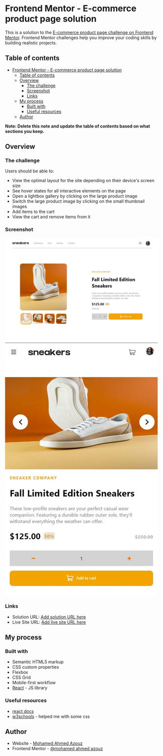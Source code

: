 # Frontend Mentor - E-commerce product page solution

This is a solution to the [E-commerce product page challenge on Frontend Mentor](https://www.frontendmentor.io/challenges/ecommerce-product-page-UPsZ9MJp6). Frontend Mentor challenges help you improve your coding skills by building realistic projects.

## Table of contents

- [Frontend Mentor - E-commerce product page solution](#frontend-mentor---e-commerce-product-page-solution)
  - [Table of contents](#table-of-contents)
  - [Overview](#overview)
    - [The challenge](#the-challenge)
    - [Screenshot](#screenshot)
    - [Links](#links)
  - [My process](#my-process)
    - [Built with](#built-with)
    - [Useful resources](#useful-resources)
  - [Author](#author)

**Note: Delete this note and update the table of contents based on what sections you keep.**

## Overview

### The challenge

Users should be able to:

- View the optimal layout for the site depending on their device's screen size
- See hover states for all interactive elements on the page
- Open a lightbox gallery by clicking on the large product image
- Switch the large product image by clicking on the small thumbnail images
- Add items to the cart
- View the cart and remove items from it

### Screenshot

![](./screenshot1.jpg)
![](./screenshot2.jpg)


### Links

- Solution URL: [Add solution URL here](https://github.com/mohamedA122ouz/ecommerce)
- Live Site URL: [Add live site URL here](https://mohamedA122ouz.github.io/ecommerce)

## My process

### Built with

- Semantic HTML5 markup
- CSS custom properties
- Flexbox
- CSS Grid
- Mobile-first workflow
- [React](https://reactjs.org/) - JS library



### Useful resources

- [react docs](https://react.dev)
- [w3schools](https://www.w3schools.com) - helped me with some css


## Author

- Website - [Mohamed Ahmed Azouz](https://mohamedA122ouz.github.io/coursera-work/RAAM)
- Frontend Mentor - [@mohamed ahmed azouz](https://www.frontendmentor.io/profile/mohamedA122ouz)